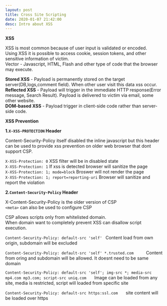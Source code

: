```yaml
---
layout: post
title: Cross Site Scripting
date: 2020-01-07 21:42:00
desc: Intro about XSS
---
```

**XSS**

XSS is most common because of user input is validated or encoded.  
Using XSS it is possible to access cookie, session tokens, and other sensitive information of victim.  
Vector - Javascript, HTML, Flash and other type of code that the browser may execute.  

**Stored XSS** - Payload is permanently stored on the target server(DB,logs,comment field). When other user visit this data xss occur.   
**Reflected XSS** - Payload will trigger in the immediate HTTP response(Error message, Search Result). Payload is delivered to victim via email, some other website.  
**DOM-based XSS** - Payload trigger in client-side code rather than server-side code.  

**XSS Prevention**  

**1.`X-XSS-PROTECTION` Header**    

Content-Security-Policy itself disabled the inline javascript but this header can be used to provide xss prevention on older web browser that dont support CSP.  

`X-XSS-Protection: 0`   XSS filter will be in disabled state    
`X-XSS-Protection: 1`   If xss is detected browser will sanitize the page    
`X-XSS-Protection: 1; mode=block`   Broswer will not render the page      
`X-XSS-Protection: 1; report=reporting-uri`  Browser will sanitize and report the violation   

**2.`Content-Security-Policy` Header**  

X-Content-Security-Policy is the older version of CSP  
`<meta>` can also be used to configure CSP  

CSP allows scripts only from whitelisted domain.  
When domain want to completely prevent XSS can disallow script execution.  

`Content-Security-Policy: default-src 'self' `
Content load from own origin, subdomain will be excluded  

  
`Content-Security-Policy: default-src 'self' *.trusted.com     `
Content from oring and subdomain will be allowed. It doesnt need to be same domain  

  
`Content-Security-Policy: default-src 'self'; img-src *; media-src mp4.com mp3.com; script-src uniq.com   `
Image can be loaded from any site, media is restricted, script will loaded from specific site  

  
`Content-Security-Policy: default-src https:ssl.com   `
site content will be loaded over https  
